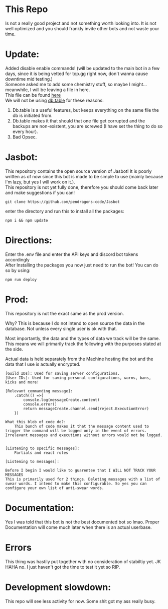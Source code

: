 # This Repo
Is not a really good project and not something worth looking into. It is not well optimized and you should frankly invite other bots and not waste your time.

# Update:
Added disable enable commands! (will be updated to the main bot in a few days, since it is being vetted for top.gg right now, don't wanna cause downtime mid testing.)			
Someone asked me to add some chemistry stuff, so maybe I might... meanwhile, I will be leaving a file in here. 			
This file can be found [here](https://github.com/Bowserinator/Periodic-Table-JSON/blob/master/periodic-table-lookup.json)		
We will not be using [db.table](https://quickdb.js.org/overview/docs#table) for these reasons:	
1. Db.table is a useful features, but keeps everything on the same file the db is initiated from.
2. Db.table makes it that should that one file get corrupted and the backups are non-existent, you are screwed (I have set the thing to do so every hour).
3. Bad Opsec.

# Jasbot:

This repository contains the open source version of Jasbot! It is poorly written as of now since this bot is made to be simple to use (mainly because I'm lazy, but yes I will work on it.).		
This repository is not yet fully done, therefore you should come back later and make suggestions if you can!		
		

```
git clone https://github.com/pendragons-code/Jasbot
```
enter the directory and run this to install all the packages:		
```
npm i && npm update
```

# Directions:
Enter the .env file and enter the API keys and discord bot tokens accordingly				
After Installing the packages you now just need to run the bot! You can do so by using:			
```
npm run deploy
```


# Prod:
This repository is not the exact same as the prod version.				

Why? This is because I do not intend to open source the data in the database. Not unless every single user is ok with that.					

Most importantly, the data and the types of data we track will be the same. This means we will primarily track the following with the purposes stated at the side.				

Actual data is held separately from the Machine hosting the bot and the data that I use is actually encrypted.					
```
[Guild IDs]: Used for saving server configurations.
[User IDs]: Used for saving personal configurations, warns, bans, kicks and more!

[Relevant commanding message]: 
	.catch(() =>{
		console.log(messageCreate.content)
		console.error()
		return messageCreate.channel.send(reject.ExecutionError)
	})

What this blob of code do?:
	This bunch of code makes it that the message content used to trigger the command will be logged only in the event of errors. Irrelevant messages and executions without errors would not be logged.


[Listening to specific messages]:
	Partials and react roles

[Listening to messages]:

Before I begin I would like to guarentee that I WILL NOT TRACK YOUR MESSAGES
This is primarily used for 2 things. Deleting messages with a list of swear words. I intend to make this configurable. So yes you can configure your own list of anti-swear words.
```
# Documentation:
Yes I was told that this bot is not the best documented bot so lmao.
Proper Documentation will come much later when there is an actual userbase.

# Errors
This thing was hastily put together with no consideration of stabiltiy yet. JK HAHA no. I just haven't got the time to test it yet so RIP.

# Development slowdown:
This repo will see less activity for now. Some shit got my ass really busy.
